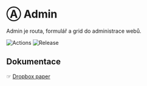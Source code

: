 # Ⓐ Admin
Admin je routa, formulář a grid do administrace webů.

![Actions](https://github.com/liquiddesign/admin/actions/workflows/php.yml/badge.svg)
![Release](https://img.shields.io/github/v/release/liquiddesign/admin)

## Dokumentace
☞ [Dropbox paper](https://paper.dropbox.com/doc/A-Admin--A~or44eHJ23vAYEiW14NKLG9Ag-Aw8oDJLgwscssr7oK3Nrd)